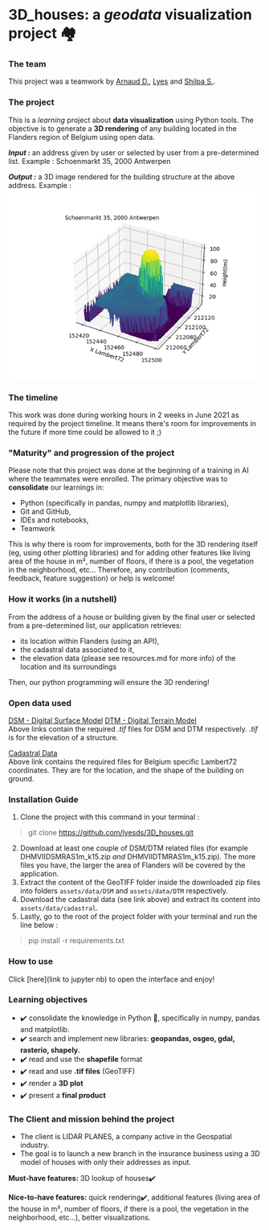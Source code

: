 # 3D_houses: a _geodata_ visualization project :houses:

### The team
This project was a teamwork by [Arnaud D.](
https://github.com/Pablousse), [Lyes](
https://github.com/lyesds) and [Shilpa S.](https://github.com/ssg-hub).
### The project
This is a _learning_ project about **data visualization** using Python tools.
The objective is to generate a **3D rendering** of any building located in the Flanders region of Belgium using open data.

***Input :*** an address given by user or selected by user from a pre-determined list.
Example : Schoenmarkt 35, 2000 Antwerpen

***Output :*** a 3D image rendered for the building structure at the above address.
Example :
![Schoenmarkt35](https://github.com/lyesds/3D_houses/blob/main/assets/Schoenmarkt%2035%2C%202000%20Antwerpen.png)

### The timeline
This work was done during working hours in 2 weeks in June 2021 as required by the project timeline.
It means there's room for improvements in the future if more time could be allowed to it ;)

### "Maturity" and progression of the project
Please note that this project was done at the beginning of a training in AI where the teammates were enrolled. The primary objective was to **consolidate** our learnings in:
- Python (specifically in pandas, numpy and matplotlib libraries),
- Git and GitHub,
- IDEs and notebooks,
- Teamwork

This is why there is room for improvements, both for the 3D rendering itself (eg, using other plotting libraries)
and for adding other features like living area of the house in m², number of floors, if there is a pool, the vegetation in the neighborhood, etc...
Therefore, any contribution (comments, feedback, feature suggestion) or help is welcome!

### How it works (in a nutshell)
From the address of a house or building given by the final user or selected from a pre-determined list, our application retrieves:
- its location within Flanders (using an API),
- the cadastral data associated to it,
- the elevation data (please see resources.md for more info) of the location and its surroundings

Then, our python programming will ensure the 3D rendering!

### Open data used
[DSM - Digital Surface Model](http://www.geopunt.be/download?container=dhm-vlaanderen-ii-dsm-raster-1m&title=Digitaal%20Hoogtemodel%20Vlaanderen%20II,%20DSM,%20raster,%201m) 
 [DTM - Digital Terrain Model](http://www.geopunt.be/download?container=dhm-vlaanderen-ii-dtm-raster-1m&title=Digitaal%20Hoogtemodel%20Vlaanderen%20II,%20DTM,%20raster,%201m)  
Above links contain the required _.tif_ files for DSM and DTM respectively. _.tif_ is for the elevation of a structure.

[Cadastral Data](https://eservices.minfin.fgov.be/myminfin-rest/cadastral-plan/cadastralPlan/2020/Belgium/72)  
Above link contains the required files for Belgium specific Lambert72 coordinates. They are for the location, and the shape of the building on ground.

### Installation Guide
1. Clone the project with this command in your terminal :
> git clone https://github.com/lyesds/3D_houses.git
2. Download at least one couple of DSM/DTM related files (for example DHMVIIDSMRAS1m_k15.zip _and_ DHMVIIDTMRAS1m_k15.zip). The more files you have, the larger the area of Flanders will be covered by the application.
3. Extract the content of the GeoTIFF folder inside the downloaded zip files into folders `assets/data/DSM` and `assets/data/DTM` respectively.
4. Download the cadastral data (see link above) and extract its content into `assets/data/cadastral`.
5. Lastly, go to the root of the project folder with your terminal and run the line below :
> pip install -r requirements.txt

### How to use
Click [here](link to jupyter nb) to open the interface and enjoy!


### Learning objectives
- :heavy_check_mark: consolidate the knowledge in Python :snake:, specifically in numpy, pandas and matplotlib.
- :heavy_check_mark: search and implement new libraries: **geopandas, osgeo, gdal, rasterio, shapely.**
- :heavy_check_mark: read and use the **shapefile** format
- :heavy_check_mark: read and use **.tif files** (GeoTIFF)
- :heavy_check_mark: render a **3D plot**
- :heavy_check_mark: present a **final product**

### The Client and mission behind the project
- The client is LIDAR PLANES, a company active in the Geospatial industry.  
- The goal is to  launch a new branch in the insurance business using a 3D model of houses with only their addresses as input.

**Must-have features:** 3D lookup of houses:heavy_check_mark:

**Nice-to-have features:** quick rendering:heavy_check_mark:, additional features (living area of the house in m², number of floors, if there is a pool, the vegetation in the neighborhood, etc...), better visualizations.

